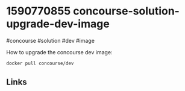 # 1590770855 concourse-solution-upgrade-dev-image
#concourse #solution #dev #image

How to upgrade the concourse dev image:
```bash
docker pull concourse/dev
```

## Links
